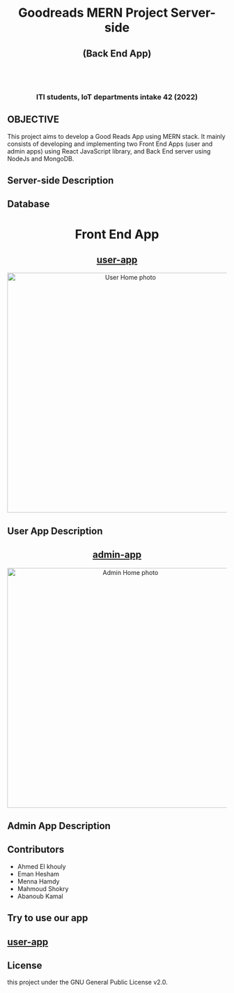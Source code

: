 
<h1 align="center">Goodreads MERN Project Server-side</h1>
  <h2 align="center">(Back End App)<h2>
  <br/>
  <h3 align="center">ITI students, IoT departments intake 42 (2022)</h3>  

  
## OBJECTIVE
  This project aims to develop a Good Reads App using MERN stack. It mainly consists of developing and implementing two Front End Apps 
  (user and admin apps) using React JavaScript library, and Back End server using NodeJs and MongoDB.
  

## Server-side Description
  
  
## Database
  
  
<h1 align="center">Front End App</h1>
  <h2 align="center"><a href="https://github.com/AhmedElKhouly99/Good-Reads-Users">user-app</a></h2>
  
  <p align="center">
  <img width="550" src="good-reads-mernProject-server/staticFiles/images/userhome.png" alt="User Home photo">
  </p>
  
  ## User App Description
  
  
  
  <h2 align="center"><a href="https://github.com/mennahamdy33/good-reads-admin-app-frontend">admin-app</a></h2>
  
  <p align="center">
  <img width="550" src="good-reads-mernProject-server/staticFiles/images/adminhome.png" alt="Admin Home photo">
  </p>
  
  ## Admin App Description
  
  
## Contributors
- Ahmed El khouly
- Eman Hesham
- Menna Hamdy
- Mahmoud Shokry
- Abanoub Kamal


## Try to use our app
  
<h2><a  href="https://goodreadsusers.herokuapp.com/">user-app</a></h2>
  

## License
this project under the GNU General Public License v2.0.
